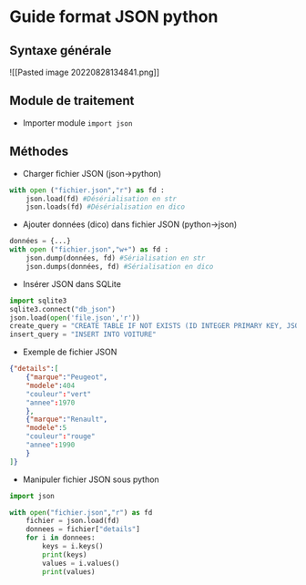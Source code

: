 # Guide format JSON python
## Syntaxe générale 
![[Pasted image 20220828134841.png]]
  

## Module de traitement 
* Importer module
<code>import json</code>

## Méthodes
* Charger fichier JSON (json->python)
```python
with open ("fichier.json","r") as fd :
	json.load(fd) #Désérialisation en str
	json.loads(fd) #Désérialisation en dico
```
* Ajouter données (dico) dans fichier JSON (python->json)
```python
données = {...}
with open ("fichier.json","w+") as fd :
	json.dump(données, fd) #Sérialisation en str
	json.dumps(données, fd) #Sérialisation en dico
```

* Insérer JSON dans SQLite
```python
import sqlite3
sqlite3.connect("db_json")
json.load(open('file.json','r'))
create_query = "CREATE TABLE IF NOT EXISTS (ID INTEGER PRIMARY KEY, JSON VARCHAR(1000))"
insert_query = "INSERT INTO VOITURE"
```
* Exemple de fichier JSON
```json
{"details":[
	{"marque":"Peugeot",
	"modele":404
	"couleur":"vert"
	"annee":1970
	},
	{"marque":"Renault",
	"modele":5
	"couleur":"rouge"
	"annee":1990
	}
]}
```
* Manipuler fichier JSON sous python
```python
import json

with open("fichier.json","r") as fd
	fichier = json.load(fd)
	donnees = fichier["details"]
	for i in donnees:
		keys = i.keys()
		print(keys)
		values = i.values()
		print(values)
```